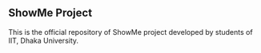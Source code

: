 ## ShowMe Project

This is the official repository of ShowMe project developed by students of IIT, Dhaka University.
